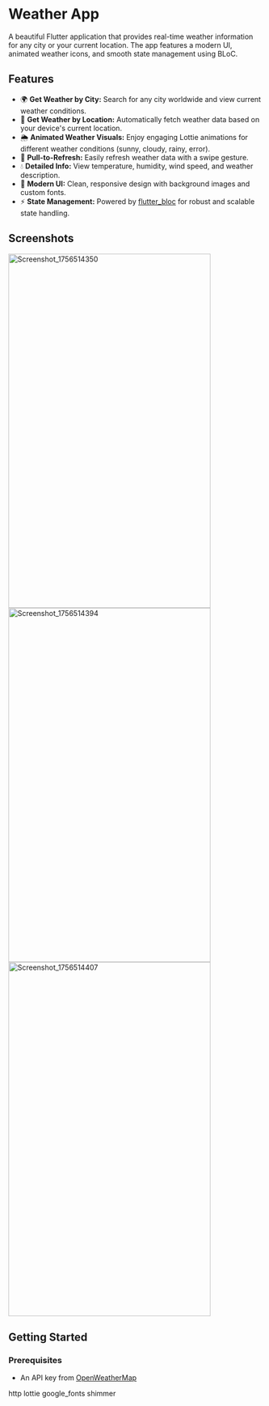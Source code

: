 # Weather App

A beautiful Flutter application that provides real-time weather information for any city or your current location. The app features a modern UI, animated weather icons, and smooth state management using BLoC.

## Features

- 🌍 **Get Weather by City:** Search for any city worldwide and view current weather conditions.
- 📍 **Get Weather by Location:** Automatically fetch weather data based on your device's current location.
- 🌦 **Animated Weather Visuals:** Enjoy engaging Lottie animations for different weather conditions (sunny, cloudy, rainy, error).
- 🔄 **Pull-to-Refresh:** Easily refresh weather data with a swipe gesture.
- 💧 **Detailed Info:** View temperature, humidity, wind speed, and weather description.
- 🎨 **Modern UI:** Clean, responsive design with background images and custom fonts.
- ⚡ **State Management:** Powered by [flutter_bloc](https://pub.dev/packages/flutter_bloc) for robust and scalable state handling.

## Screenshots

<img width="400" height="700" alt="Screenshot_1756514350" src="https://github.com/user-attachments/assets/ea0843e2-7fa3-491c-a783-47ac9c9ddf22" />

<img width="400" height="700" alt="Screenshot_1756514394" src="https://github.com/user-attachments/assets/f090c7ce-9fd5-43b4-8c7e-0968ee7a2275" />

<img width="400" height="700" alt="Screenshot_1756514407" src="https://github.com/user-attachments/assets/92a07cdc-6c32-4e36-992d-52292ef24144" />



## Getting Started

### Prerequisites

- An API key from [OpenWeatherMap](https://openweathermap.org/api)


http
lottie
google_fonts
shimmer


